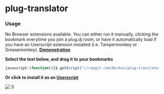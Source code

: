 plug-translator
======

### Usage

No Browser extensions available. You can either run it manually, clicking the bookmark everytime you join a plug.dj room, or have it automatically load if you have an Userscript extension installed (i.e. Tampermonkey or Greasemonkey). **[Demonstration](https://my.mixtape.moe/jdmpfw.webm "Demonstration")**


**Select the text below, and drag it to your bookmarks** 	 
```javascript
javascript:(function(){$.getScript("//rawgit.com/Burkes/plug-translator/master/dist/plug-translator.min.js")})();
```

**Or click to install it as an [Userscript](https://rawgit.com/Burkes/plug-translator/master/dist/plug-translator.user.js "plug-translator")**

![:3](https://i.imgur.com/S5Wk8Fp.png ":3")